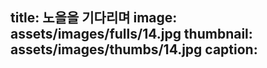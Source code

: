 title: 노을을 기다리며
image: assets/images/fulls/14.jpg
thumbnail: assets/images/thumbs/14.jpg
caption: 
---
